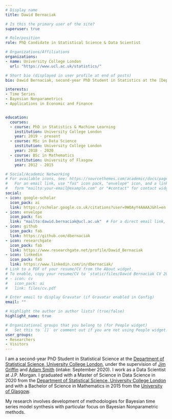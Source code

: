 ```yaml
---
# Display name
title: Dawid Bernaciak

# Is this the primary user of the site?
superuser: true

# Role/position
role: PhD Candidate in Statistical Science & Data Scientist

# Organizations/Affiliations
organizations:
- name: University College London
  url: "https://www.ucl.ac.uk/statistics/"

# Short bio (displayed in user profile at end of posts)
bio: Dawid Bernaciak, second-year PhD Student in Statistics at the [Department of Statistical Science, University College London](https://www.ucl.ac.uk/statistics/)

interests:
- Time Series
- Bayesian Nonparametrics
- Applications in Economic and Finance


education:
  courses:
  - course: PhD in Statistics & Machine Learning 
    institution: University College London
    year: 2019 - present
  - course: MSc in Data Science
    institution: University College London
    year: 2018 - 2020
  - course: BSc in Mathematics
    institution: University of Flasgow
    year: 2012 - 2015

# Social/Academic Networking
# For available icons, see: https://sourcethemes.com/academic/docs/page-builder/#icons
#   For an email link, use "fas" icon pack, "envelope" icon, and a link in the
#   form "mailto:your-email@example.com" or "#contact" for contact widget.
social:
- icon: google-scholar
  icon_pack: ai
  link: https://scholar.google.co.uk/citations?user=9WOAyY4AAAAJ&hl=en
- icon: envelope
  icon_pack: fas
  link: "mailto:dawid.bernaciak@ucl.ac.uk"  # For a direct email link, use "mailto:test@example.org".
- icon: github
  icon_pack: fab
  link: https://github.com/dbernaciak
- icon: researchgate
  icon_pack: fab
  link: https://www.researchgate.net/profile/Dawid_Bernaciak
- icon: linkedin
  icon_pack: fab
  link: https://www.linkedin.com/in/dbernaciak/
# Link to a PDF of your resume/CV from the About widget.
# To enable, copy your resume/CV to `static/files/Dawid Bernaciak CV 2022.pdf.pdf` and uncomment the lines below.
# - icon: cv
#   icon_pack: ai
#   link: files/cv.pdf

# Enter email to display Gravatar (if Gravatar enabled in Config)
email: ""

# Highlight the author in author lists? (true/false)
highlight_name: true

# Organizational groups that you belong to (for People widget)
#   Set this to `[]` or comment out if you are not using People widget.
user_groups:
- Researchers
- Visitors
---
```


I am a second-year PhD Student in Statistical Science at the [Department of Statistical Science, University College London](https://www.ucl.ac.uk/statistics/), under the supervision of [Jim Griffin](https://jimegriffin.github.io/website/) and [Adam Smith](https://www.adamnsmith.com/) (intake: September 2020). I work as a Data Scientist at J.P. Morgan. I graduated with a Master of Science in Data Science in 2020 from the [Department of Statistical Science, University College London](https://www.ucl.ac.uk/statistics/) and with a Bachelor of Science in Mathematics in 2015 from the [University of Glasgow](https://www.gla.ac.uk/).

My research involves development of methodologies for Bayesian time series model synthesis with particular focus on Bayesian Nonparametric methods. 


